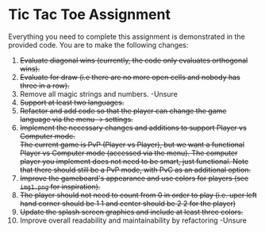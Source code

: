 # Tic Tac Toe Assignment

Everything you need to complete this assignment is demonstrated in the provided code. You are to make the following changes:

1. ~~Evaluate diagonal wins (currently, the code only evaluates orthogonal wins).~~
2. ~~Evaluate for draw (i.e there are no more open cells and nobody has three in a row).~~
3. Remove all magic strings and numbers. -Unsure
4. ~~Support at least two languages.~~
5. ~~Refactor and add code so that the player can change the game language via the menu -> settings.~~
6. ~~Implement the necessary changes and additions to support Player vs Computer mode.  
   The current game is PvP (Player vs Player), but we want a functional Player vs Computer mode (accessed via the menu). The computer player you implement does not need to be smart, just functional. Note that there should still be a PvP mode, with PvC as an additional option.~~
7. ~~Improve the gameboard's appearance and use colors for players (see `img1.png` for inspiration).~~
8. ~~The player should not need to count from 0 in order to play (i.e. uper left hand corner should be 1 1 and center should be 2 2 for the player)~~
9. ~~Update the splash screen graphics and include at least three colors.~~
10. Improve overall readability and maintainability by refactoring -Unsure
